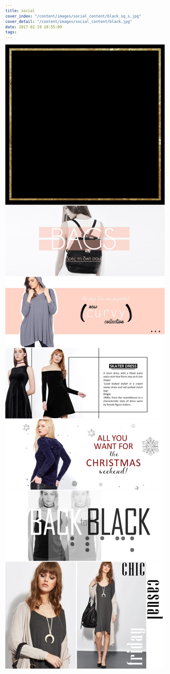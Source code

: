 ```yaml
---
title: social
cover_index: "/content/images/social_content/black_sq_s.jpg"
cover_detail: "/content/images/social_content/black.jpg"
date: 2017-02-19 18:55:09
tags:
---
```



<img class="post" id="new-year" src="/content/images/social_content/new-year-wishes.gif">

<img class="post" src="/content/images/social_content/bags.jpg">

<img class="post" src="/content/images/social_content/curvy.jpg">

<img class="post" src="/content/images/social_content/skater.jpg">

<img class="post" src="/content/images/social_content/christmas.jpg">

<img class="post" src="/content/images/social_content/black.jpg">

<img class="post" src="/content/images/social_content/casual_chic.jpg">


